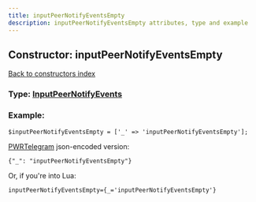 ```yaml
---
title: inputPeerNotifyEventsEmpty
description: inputPeerNotifyEventsEmpty attributes, type and example
---
```

## Constructor: inputPeerNotifyEventsEmpty  
[Back to constructors index](index.md)






### Type: [InputPeerNotifyEvents](../types/InputPeerNotifyEvents.md)


### Example:

```
$inputPeerNotifyEventsEmpty = ['_' => 'inputPeerNotifyEventsEmpty'];
```  

[PWRTelegram](https://pwrtelegram.xyz) json-encoded version:

```
{"_": "inputPeerNotifyEventsEmpty"}
```


Or, if you're into Lua:  


```
inputPeerNotifyEventsEmpty={_='inputPeerNotifyEventsEmpty'}

```


